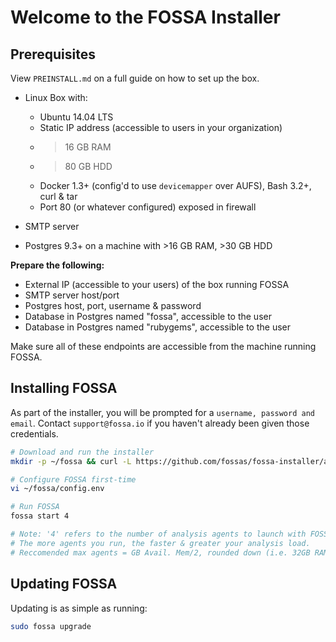 # Welcome to the FOSSA Installer

## Prerequisites

View `PREINSTALL.md` on a full guide on how to set up the box.

- Linux Box with:
    - Ubuntu 14.04 LTS
    - Static IP address (accessible to users in your organization)
    - >16 GB RAM
    - >80 GB HDD
    - Docker 1.3+ (config'd to use `devicemapper` over AUFS), Bash 3.2+, curl & tar 
    - Port 80 (or whatever configured) exposed in firewall

- SMTP server 

- Postgres 9.3+ on a machine with >16 GB RAM, >30 GB HDD


**Prepare the following:**

- External IP (accessible to your users) of the box running FOSSA
- SMTP server host/port
- Postgres host, port, username & password
- Database in Postgres named "fossa", accessible to the user
- Database in Postgres named "rubygems", accessible to the user

Make sure all of these endpoints are accessible from the machine running FOSSA.

## Installing FOSSA

As part of the installer, you will be prompted for a `username, password and email`.  Contact `support@fossa.io` if you haven't already been given those credentials.

```bash
# Download and run the installer
mkdir -p ~/fossa && curl -L https://github.com/fossas/fossa-installer/archive/v0.0.11.tar.gz | tar -zxv -C ~/fossa --strip-components=1 && chmod a+x ~/fossa/boot.sh && ln -sf ~/fossa/boot.sh /usr/local/bin/fossa && fossa init

# Configure FOSSA first-time
vi ~/fossa/config.env

# Run FOSSA 
fossa start 4

# Note: '4' refers to the number of analysis agents to launch with FOSSA.  
# The more agents you run, the faster & greater your analysis load.
# Reccomended max agents = GB Avail. Mem/2, rounded down (i.e. 32GB RAM/2 = 16 agents)
```

## Updating FOSSA

Updating is as simple as running:

```bash
sudo fossa upgrade
```
